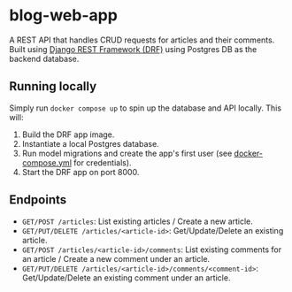 # blog-web-app
A REST API that handles CRUD requests for articles and their comments.
Built using [Django REST Framework (DRF)](https://www.django-rest-framework.org/) using Postgres DB as the backend database.

## Running locally
Simply run `docker compose up` to spin up the database and API locally.
This will:
1. Build the DRF app image.
2. Instantiate a local Postgres database.
3. Run model migrations and create the app's first user (see [docker-compose.yml](./docker-compose.yml) for credentials).
4. Start the DRF app on port 8000.

## Endpoints
- `GET/POST /articles`: List existing articles / Create a new article.
- `GET/PUT/DELETE /articles/<article-id>`: Get/Update/Delete an existing article.
- `GET/POST /articles/<article-id>/comments`: List existing comments for an article / Create a new comment under an article.
- `GET/PUT/DELETE /articles/<article-id>/comments/<comment-id>`: Get/Update/Delete an existing comment under an article.
